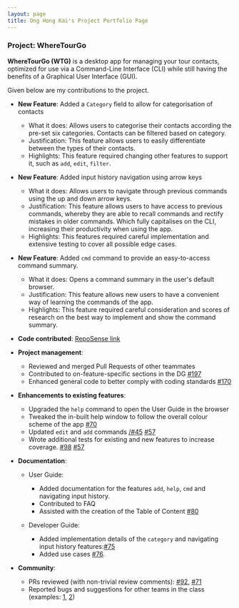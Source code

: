 ```yaml
---
layout: page
title: Ong Hong Kai's Project Portfolio Page
---
```


### Project: WhereTourGo

**WhereTourGo (WTG)** is a desktop app for managing your tour contacts, optimized for use via a Command-Line Interface (CLI) while still having the benefits of a Graphical User Interface (GUI).

Given below are my contributions to the project.

* **New Feature**: Added a `Category` field to allow for categorisation of contacts
  * What it does: Allows users to categorise their contacts according the pre-set six categories. Contacts can be filtered based on category.
  * Justification: This feature allows users to easily differentiate between the types of their contacts.
  * Highlights: This feature required changing other features to support it, such as `add`, `edit`, `filter`.

* **New Feature**: Added input history navigation using arrow keys
  * What it does: Allows users to navigate through previous commands using the up and down arrow keys.
  * Justification: This feature allows users to have access to previous commands, whereby they are able to recall commands and rectify mistakes in older commands. Which fully capitalises on the CLI, increasing their productivity when using the app.
  * Highlights: This features required careful implementation and extensive testing to cover all possible edge cases.

* **New Feature**: Added `cmd` command to provide an easy-to-access command summary.
  * What it does: Opens a command summary in the user's default browser.
  * Justification: This feature allows new users to have a convenient way of learning the commands of the app.
  * Highlights: This feature required careful consideration and scores of research on the best way to implement and show the command summary.


* **Code contributed**: [RepoSense link](https://nus-cs2103-ay2122s1.github.io/tp-dashboard/?search=imerbear&sort=groupTitle&sortWithin=title&timeframe=commit&mergegroup=&groupSelect=groupByRepos&breakdown=true&checkedFileTypes=docs~functional-code~test-code~other&since=2021-09-17&tabOpen=true&tabType=authorship&tabAuthor=Imerbear&tabRepo=AY2122S1-CS2103T-T12-2%2Ftp%5Bmaster%5D&authorshipIsMergeGroup=false&authorshipFileTypes=docs~functional-code~test-code&authorshipIsBinaryFileTypeChecked=false)


* **Project management**:
  * Reviewed and merged Pull Requests of other teammates
  * Contributed to on-feature-specific sections in the DG [\#197](https://github.com/AY2122S1-CS2103T-T12-2/tp/pull/197) []()
  * Enhanced general code to better comply with coding standards [\#170](https://github.com/AY2122S1-CS2103T-T12-2/tp/pull/170)
  

* **Enhancements to existing features**:
  * Upgraded the `help` command to open the User Guide in the browser
  * Tweaked the in-built help window to follow the overall colour scheme of the app [\#70](https://github.com/AY2122S1-CS2103T-T12-2/tp/pull/70/files)
  * Updated `edit` and `add` commands [/#45](https://github.com/AY2122S1-CS2103T-T12-2/tp/pull/45/files) [\#57](https://github.com/AY2122S1-CS2103T-T12-2/tp/pull/57)
  * Wrote additional tests for existing and new features to increase coverage. [\#98](https://github.com/AY2122S1-CS2103T-T12-2/tp/pull/98/files) [\#57](https://github.com/AY2122S1-CS2103T-T12-2/tp/pull/57/files)


* **Documentation**:
  * User Guide:
    * Added documentation for the features `add`, `help`, `cmd` and navigating input history.
    * Contributed to FAQ 
    * Assisted with the creation of the Table of Content [\#80](https://github.com/AY2122S1-CS2103T-T12-2/tp/pull/80/files)

  * Developer Guide:
    * Added implementation details of the `category` and navigating input history features:[\#75](https://github.com/AY2122S1-CS2103T-T12-2/tp/pull/75) []()
    * Added use cases [\#76](https://github.com/AY2122S1-CS2103T-T12-2/tp/pull/76).


* **Community**:
  * PRs reviewed (with non-trivial review comments): [\#92](https://github.com/AY2122S1-CS2103T-T12-2/tp/pull/92), [\#71](https://github.com/AY2122S1-CS2103T-T12-2/tp/pull/71)
  * Reported bugs and suggestions for other teams in the class (examples: [1](https://github.com/Imerbear/ped/issues/4), [2](https://github.com/Imerbear/ped/issues/2))

